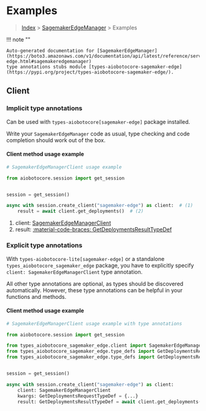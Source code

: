 # Examples

> [Index](../README.md) > [SagemakerEdgeManager](./README.md) > Examples

!!! note ""

    Auto-generated documentation for [SagemakerEdgeManager](https://boto3.amazonaws.com/v1/documentation/api/latest/reference/services/sagemaker-edge.html#sagemakeredgemanager)
    type annotations stubs module [types-aiobotocore-sagemaker-edge](https://pypi.org/project/types-aiobotocore-sagemaker-edge/).

## Client

### Implicit type annotations

Can be used with `types-aiobotocore[sagemaker-edge]` package installed.

Write your `SagemakerEdgeManager` code as usual,
type checking and code completion should work out of the box.



#### Client method usage example

```python
# SagemakerEdgeManagerClient usage example

from aiobotocore.session import get_session


session = get_session()

async with session.create_client("sagemaker-edge") as client:  # (1)
    result = await client.get_deployments()  # (2)
```

1. client: [SagemakerEdgeManagerClient](./client.md)
2. result: [:material-code-braces: GetDeploymentsResultTypeDef](./type_defs.md#getdeploymentsresulttypedef)






### Explicit type annotations

With `types-aiobotocore-lite[sagemaker-edge]`
or a standalone `types_aiobotocore_sagemaker_edge` package, you have to explicitly specify
`client: SagemakerEdgeManagerClient` type annotation.

All other type annotations are optional, as types should be discovered automatically.
However, these type annotations can be helpful in your functions and methods.


#### Client method usage example

```python
# SagemakerEdgeManagerClient usage example with type annotations

from aiobotocore.session import get_session

from types_aiobotocore_sagemaker_edge.client import SagemakerEdgeManagerClient
from types_aiobotocore_sagemaker_edge.type_defs import GetDeploymentsResultTypeDef
from types_aiobotocore_sagemaker_edge.type_defs import GetDeploymentsRequestTypeDef


session = get_session()

async with session.create_client("sagemaker-edge") as client:
    client: SagemakerEdgeManagerClient
    kwargs: GetDeploymentsRequestTypeDef = {...}
    result: GetDeploymentsResultTypeDef = await client.get_deployments(**kwargs)
```




